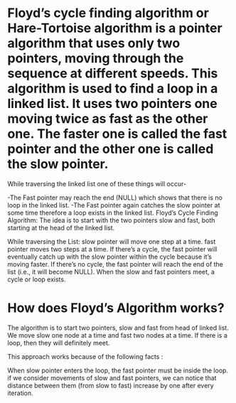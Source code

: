 # Floyd’s cycle finding algorithm or Hare-Tortoise algorithm is a pointer algorithm that uses only two pointers, moving through the sequence at different speeds. This algorithm is used to find a loop in a linked list. It uses two pointers one moving twice as fast as the other one. The faster one is called the fast pointer and the other one is called the slow pointer.

While traversing the linked list one of these things will occur-

-The Fast pointer may reach the end (NULL) which shows that there is no loop in the linked list.
-The Fast pointer again catches the slow pointer at some time therefore a loop exists in the linked list.
Floyd’s Cycle Finding Algorithm:
The idea is to start with the two pointers slow and fast, both starting at the head of the linked list.

While traversing the List:
slow pointer will move one step at a time.
fast pointer moves two steps at a time.
If there’s a cycle, the fast pointer will eventually catch up with the slow pointer within the cycle because it’s moving faster.
If there’s no cycle, the fast pointer will reach the end of the list (i.e., it will become NULL).
When the slow and fast pointers meet, a cycle or loop exists.

# How does Floyd’s Algorithm works?
The algorithm is to start two pointers, slow and fast from head of linked list. We move slow one node at a time and fast two nodes at a time. If there is a loop, then they will definitely meet.

This approach works because of the following facts :


When slow pointer enters the loop, the fast pointer must be inside the loop. 
if we consider movements of slow and fast pointers, we can notice that distance between them (from slow to fast) increase by one after every iteration.
